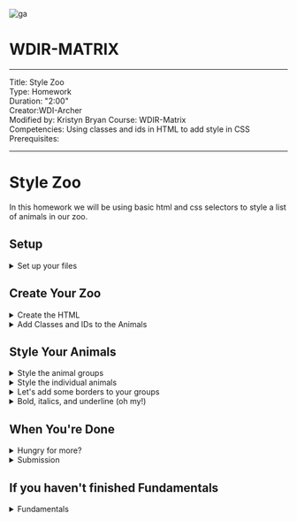![ga](http://mobbook.generalassemb.ly/ga_cog.png)

# WDIR-MATRIX

---
Title: Style Zoo <br>
Type: Homework<br>
Duration: "2:00"<br>
Creator:WDI-Archer<br>
    Modified by: Kristyn Bryan
    Course: WDIR-Matrix<br>
Competencies: Using classes and ids in HTML to add style in CSS  <br>
Prerequisites: <br>

---

# Style Zoo

In this homework we will be using basic html and css selectors to style a list of animals in our zoo.

## Setup
<details><summary>Set up your files</summary>
1. Make a file inside your `homework` folder for w01d03 called `index.html`.<br> 
2. Write all of your HTML in `index.html`. <br> 
3. Create another file inside this same folder called `style.css`.<br> 
4. Connect the CSS file to your HTML file.<br> 
5. Write all of your styling code inside this file.<br> 

<details><summary>Need a refresher on how to connect your CSS to your HTML?</summary>
   - Place a link tag inside the `head` section of your HTML file that refers to your css file:    
    `<link rel="stylesheet" href="style.css">`
</details>
</details>

## Create Your Zoo

<details><summary>Create the HTML</summary>

- Make a list of animals!
- Create an HTML file with a boilerplate.
- Add an unordered list of the following animals:  
    1. mouse  
    2. canary  
    3. penguin  
    4. salmon  
    5. cat  
    6. goldfish  
    7. dog  
    8. sheep  
    9. parakeet  
    10. tuna  

<hr>
&#x1F534; **Commit your work.** <br>
The commit message should read: <br>
"1st commit -  initial HTML setup".
<hr>

</details>


<details><summary>Add Classes and IDs to the Animals</summary>

Based on your knowledge of these animals, assign the following:

1. Class `mammal` to all the mammals.
2. Class `bird` to all the birds.
3. Class `fish` to all the fish.
4. ID of the name of the animal to each of the animals (ex: `<li class="fish" id="tuna">tuna</li>`)

<hr>
&#x1F534; **Commit your work.** <br>
The commit message should read: <br>
"2nd commit -  classes and IDs added to HTML".
<hr>

</details>

## Style Your Animals

<details><summary>Style the animal groups</summary>

1. Create a css file (name it `style.css`) and connect it to your html document
1. Make all the text of the mammals red
1. Make all the text of the birds blue
1. Make all the text of the fish orange

    <details><summary>What yours should look like</summary>
    ![Answer1](http://i.imgur.com/jkCG6id.png)
    </details>

<hr>
&#x1F534; **Commit your work.** <br>
The commit message should read: <br>
"3rd commit -  added styling to classes".
<hr>

</details>

<details><summary>Style the individual animals</summary>

- Add a **background color** to the following animals:

1. mouse: lightgray 
1. canary: orangeRed  
1. penguin: black 
1. salmon: salmon
1. cat: sienna 
1. goldfish: gold 
1. dog: tan 
1. sheep: steelBlue 
1. parakeet: lime 
1. tuna: purple 

    <details><summary>What yours should look like</summary>
    ![Answer2](http://i.imgur.com/fMfxMbu.png)
    </details>

<hr>
&#x1F534; **Commit your work.** <br>
The commit message should read: <br>
"4th commit - added styling to ids".
<hr>

</details>

<details><summary>Let's add some borders to your groups</summary>

1. Add a margin of 10px to all of the `li`s

In addition, add a border (5px solid) with the specified color to your classes:

1. mammal - PaleVioletRed
1. bird - CornflowerBlue
1. fish - DarkSlateGray

    <details><summary>What yours should look like</summary>
    ![Answer3](http://i.imgur.com/jQoE9dw.png)
    </details>
  
<hr>
&#x1F534; **Commit your work.** <br>
The commit message should read: <br>
"5th commit - styled borders".
<hr>

</details>

<details><summary>Bold, italics, and underline (oh my!)</summary>

1. Make the mammals bold
1. Make the birds italic
1. Make the fish underlined
1. Strikethrough your least favorite animal on the list. 
    <details><summary>What yours should look like</summary>
        ![Answer4](http://i.imgur.com/13TCWa5.png)
    </details>
    
    <hr>
&#x1F534; **Commit your work.** <br>
The commit message should read: <br>
"6th commit -  bold, italics, underlining, and strikeout".
<hr>

</details>

## When You're Done

<details><summary>Hungry for more?</summary>
- Finish your lab from today!
https://github.com/ga-students/wdi-remote-matrix/tree/master/unit_1/w1d3/student_labs
</details>

<details><summary>Submission</summary>
 - Inside this folder (w01d03/homework), you should now have a file called `index.html` and a file called `style.css`.
 - You should have been adding and committing along the way, but please type `git status` one last time to make sure that everything is commited. If it's not, please commit. 
 - Push your work to your github repo `git push origin master`
 - Follow the instructions for submitting homework, found in [the wiki](https://github.com/ga-students/wdi-remote-matrix/wiki/Homework-Submission)
</details>


## If you haven't finished Fundamentals
<details><summary>Fundamentals</summary>
 - Tonight is a light homework night.
 - You have to finish 2 units tonight. It's important to be completely done with Unit 8 (get higher than 70% on the quiz at the end of the section) and complete Units 9 & 10 by tonight. Even if you have not completed prior units, focus on Unit 8, Unit 9 and Unit 10 tonight. 
 - If you **only** have Units 10 and 11 left, you can finish it up tonight and submit that link to your Memory Game!
</details>
